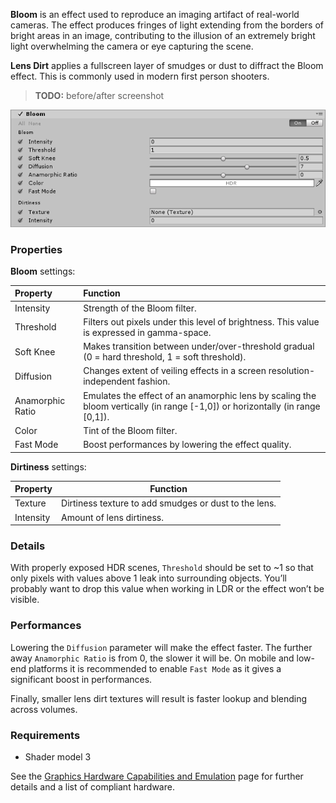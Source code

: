 **Bloom** is an effect used to reproduce an imaging artifact of real-world cameras. The effect produces fringes of light extending from the borders of bright areas in an image, contributing to the illusion of an extremely bright light overwhelming the camera or eye capturing the scene.

**Lens Dirt** applies a fullscreen layer of smudges or dust to diffract the Bloom effect. This is commonly used in modern first person shooters.

> **TODO:** before/after screenshot

![Bloom](images/bloom.png)

### Properties

**Bloom** settings:

| Property         | Function                                                     |
| :---------------- | :------------------------------------------------------------ |
| Intensity        | Strength of the Bloom filter.                                |
| Threshold        | Filters out pixels under this level of brightness. This value is expressed in gamma-space. |
| Soft Knee        | Makes transition between under/over-threshold gradual (0 = hard threshold, 1 = soft threshold). |
| Diffusion        | Changes extent of veiling effects in a screen resolution-independent fashion. |
| Anamorphic Ratio | Emulates the effect of an anamorphic lens by scaling the bloom vertically (in range [-1,0]) or horizontally (in range [0,1]). |
| Color            | Tint of the Bloom filter.                                    |
| Fast Mode        | Boost performances by lowering the effect quality.           |

**Dirtiness** settings:

| Property  | Function                                              |
| --------- | ----------------------------------------------------- |
| Texture   | Dirtiness texture to add smudges or dust to the lens. |
| Intensity | Amount of lens dirtiness.                             |

### Details

With properly exposed HDR scenes, `Threshold` should be set to ~1 so that only pixels with values above 1 leak into surrounding objects. You’ll probably want to drop this value when working in LDR or the effect won’t be visible.

### Performances

Lowering the `Diffusion` parameter will make the effect faster. The further away `Anamorphic Ratio` is from 0, the slower it will be. On mobile and low-end platforms it is recommended to enable `Fast Mode` as it gives a significant boost in performances.

Finally, smaller lens dirt textures will result is faster lookup and blending across volumes.

### Requirements

- Shader model 3

See the [Graphics Hardware Capabilities and Emulation](https://docs.unity3d.com/Manual/GraphicsEmulation.html) page for further details and a list of compliant hardware.